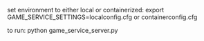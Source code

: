 set environment to either local or containerized:
export GAME_SERVICE_SETTINGS=localconfig.cfg or containerconfig.cfg

to run: python game_service_server.py
